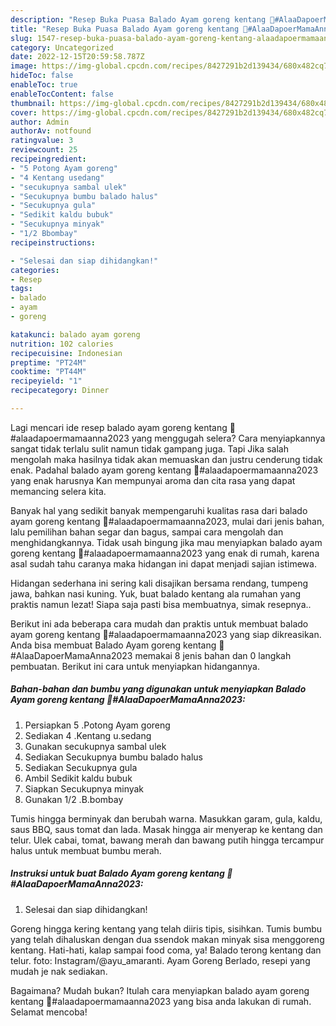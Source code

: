 ```yaml
---
description: "Resep Buka Puasa Balado Ayam goreng kentang 🥔#AlaaDapoerMamaAnna2023Anti Ribet"
title: "Resep Buka Puasa Balado Ayam goreng kentang 🥔#AlaaDapoerMamaAnna2023Anti Ribet"
slug: 1547-resep-buka-puasa-balado-ayam-goreng-kentang-alaadapoermamaanna2023anti-ribet
category: Uncategorized
date: 2022-12-15T20:59:58.787Z
image: https://img-global.cpcdn.com/recipes/8427291b2d139434/680x482cq70/balado-ayam-goreng-kentang-alaadapoermamaanna2023-foto-resep-utama.jpg
hideToc: false
enableToc: true
enableTocContent: false
thumbnail: https://img-global.cpcdn.com/recipes/8427291b2d139434/680x482cq70/balado-ayam-goreng-kentang-alaadapoermamaanna2023-foto-resep-utama.jpg
cover: https://img-global.cpcdn.com/recipes/8427291b2d139434/680x482cq70/balado-ayam-goreng-kentang-alaadapoermamaanna2023-foto-resep-utama.jpg
author: Admin
authorAv: notfound
ratingvalue: 3
reviewcount: 25
recipeingredient:
- "5 Potong Ayam goreng"
- "4 Kentang usedang"
- "secukupnya sambal ulek"
- "Secukupnya bumbu balado halus"
- "Secukupnya gula"
- "Sedikit kaldu bubuk"
- "Secukupnya minyak"
- "1/2 Bbombay"
recipeinstructions:

- "Selesai dan siap dihidangkan!"
categories:
- Resep
tags:
- balado
- ayam
- goreng

katakunci: balado ayam goreng 
nutrition: 102 calories
recipecuisine: Indonesian
preptime: "PT24M"
cooktime: "PT44M"
recipeyield: "1"
recipecategory: Dinner

---
```



Lagi mencari ide resep balado ayam goreng kentang 🥔#alaadapoermamaanna2023 yang menggugah selera? Cara menyiapkannya sangat tidak terlalu sulit namun tidak gampang juga. Tapi Jika salah mengolah maka hasilnya tidak akan memuaskan dan justru cenderung tidak enak. Padahal balado ayam goreng kentang 🥔#alaadapoermamaanna2023 yang enak harusnya Kan mempunyai aroma dan cita rasa yang dapat memancing selera kita.


Banyak hal yang sedikit banyak mempengaruhi kualitas rasa dari balado ayam goreng kentang 🥔#alaadapoermamaanna2023, mulai dari jenis bahan, lalu pemilihan bahan segar dan bagus, sampai cara mengolah dan menghidangkannya. Tidak usah bingung jika mau menyiapkan balado ayam goreng kentang 🥔#alaadapoermamaanna2023 yang enak di rumah, karena asal sudah tahu caranya maka hidangan ini dapat menjadi sajian istimewa.

Hidangan sederhana ini sering kali disajikan bersama rendang, tumpeng jawa, bahkan nasi kuning. Yuk, buat balado kentang ala rumahan yang praktis namun lezat! Siapa saja pasti bisa membuatnya, simak resepnya..


Berikut ini ada beberapa cara mudah dan praktis untuk membuat balado ayam goreng kentang 🥔#alaadapoermamaanna2023 yang siap dikreasikan. Anda bisa membuat Balado Ayam goreng kentang 🥔#AlaaDapoerMamaAnna2023 memakai 8 jenis bahan dan 0 langkah pembuatan. Berikut ini cara untuk menyiapkan hidangannya.

<!--inarticleads1-->

##### Bahan-bahan dan bumbu yang digunakan untuk menyiapkan Balado Ayam goreng kentang 🥔#AlaaDapoerMamaAnna2023:

1. Persiapkan 5 .Potong Ayam goreng
1. Sediakan 4 .Kentang u.sedang
1. Gunakan secukupnya sambal ulek
1. Sediakan Secukupnya bumbu balado halus
1. Sediakan Secukupnya gula
1. Ambil Sedikit kaldu bubuk
1. Siapkan Secukupnya minyak
1. Gunakan 1/2 .B.bombay


Tumis hingga berminyak dan berubah warna. Masukkan garam, gula, kaldu, saus BBQ, saus tomat dan lada. Masak hingga air menyerap ke kentang dan telur. Ulek cabai, tomat, bawang merah dan bawang putih hingga tercampur halus untuk membuat bumbu merah. 

<!--inarticleads2-->

##### Instruksi untuk buat Balado Ayam goreng kentang 🥔#AlaaDapoerMamaAnna2023:


1. Selesai dan siap dihidangkan!

Goreng hingga kering kentang yang telah diiris tipis, sisihkan. Tumis bumbu yang telah dihaluskan dengan dua ssendok makan minyak sisa menggoreng kentang. Hati-hati, kalap sampai food coma, ya! Balado terong kentang dan telur. foto: Instagram/@ayu_amaranti. Ayam Goreng Berlado, resepi yang mudah je nak sediakan. 

Bagaimana? Mudah bukan? Itulah cara menyiapkan balado ayam goreng kentang 🥔#alaadapoermamaanna2023 yang bisa anda lakukan di rumah. Selamat mencoba!
